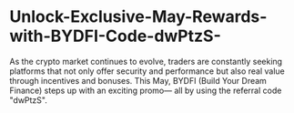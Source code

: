 # Unlock-Exclusive-May-Rewards-with-BYDFI-Code-dwPtzS-
As the crypto market continues to evolve, traders are constantly seeking platforms that not only offer security and performance but also real value through incentives and bonuses. This May, BYDFI (Build Your Dream Finance) steps up with an exciting promo— all by using the referral code "dwPtzS".
